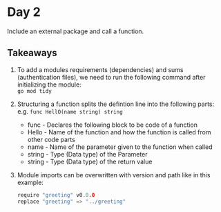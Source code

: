 # Day 2

Include an external package and call a function.

## Takeaways

1. To add a modules requirements (dependencies) and sums (authentication files), we need to run the following command after initializing the module:  
   `go mod tidy`

2. Structuring a function splits the defintion line into the following parts:  
   e.g. `func HellO(name string) string`

   - func - Declares the following block to be code of a function
   - Hello - Name of the function and how the function is called from other code parts
   - name - Name of the parameter given to the function when called
   - string - Type (Data type) of the Parameter
   - string - Type (Data type) of the return value

3. Module imports can be overwritten with version and path like in this example:

   ```Go
   require "greeting" v0.0.0
   replace "greeting" => "../greeting"
   ```
